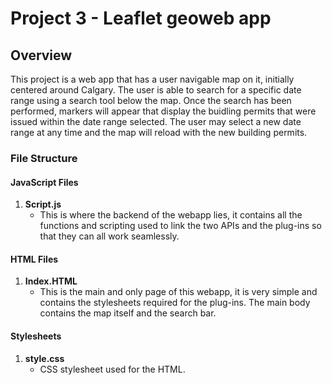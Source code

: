 # Project 3 - Leaflet geoweb app

## Overview

This project is a web app that has a user navigable map on it, initially centered around Calgary. The user is able to search for a specific date range using a search tool below the map. Once the search has been performed, markers will appear that display the buidling permits that were issued within the date range selected. The user may select a new date range at any time and the map will reload with the new building permits.

### File Structure

#### JavaScript Files  

1. **Script.js**
   - This is where the backend of the webapp lies, it contains all the functions and scripting used to link the two APIs and the plug-ins so that they can all work seamlessly.
   
#### HTML Files

1. **Index.HTML**
   - This is the main and only page of this webapp, it is very simple and contains the stylesheets required for the plug-ins. The main body contains the map itself and the search bar.
   
#### Stylesheets

1. **style.css**
   - CSS stylesheet used for the HTML.
